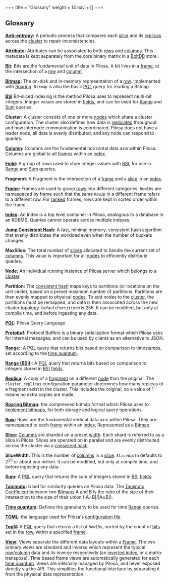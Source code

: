 +++
title = "Glossary"
weight = 14
nav = []
+++

## Glossary

<strong id="anti-entropy">[Anti-entropy](../configuration/#anti-entropy-interval):</strong> A periodic process that compares each [slice](#slice) and its [replicas](#replica) across the [cluster](#cluster) to repair inconsistencies.

<strong id="attribute">[Attribute](../data-model/#attribute):</strong> Attributes can be associated to both [rows](#row) and [columns](#column). This metadata is kept separately from the core binary matrix in a [BoltDB](https://github.com/boltdb/bolt) store.

<strong id="bit">[Bit](../data-model/#overview):</strong> Bits are the fundamental unit of data in Pilosa. A bit lives in a [frame](#frame), at the intersection of a [row](#row) and [column](#column).

<strong id="bitmap">[Bitmap](../data-model/#overview):</strong> The on-disk and in-memory representation of a [row](#row). Implemented with [Roaring](#roaring-bitmap). `Bitmap` is also the basic [PQL](#pql) query for reading a Bitmap.

<strong id="bsi">[BSI](../data-model/#bsi-range-encoding)</strong> Bit-sliced indexing is the method Pilosa uses to represent multi-bit integers. Integer values are stored in [fields](#field), and can be used for [Range](#range-bsi) and [Sum](#sum) queries.

<strong id="cluster">Cluster:</strong> A cluster consists of one or more [nodes](#node) which share a cluster configuration. The cluster also defines how data is [replicated](#replica) throughout and how internode communication is coordinated. Pilosa does not have a leader node, all data is evenly distributed, and any node can respond to queries.

<strong id="column">[Column](../data-model/#column):</strong> Columns are the fundamental horizontal data axis within Pilosa. Columns are global to all [frames](#frame) within an [index](#index).

<strong id="field">[Field](../data-model/#bsi-range-encoding):</strong> A group of rows used to store integer values with [BSI](#bsi), for use in [Range](#range-bsi) and [Sum](#sum) queries.

<strong id="fragment">Fragment:</strong> A Fragment is the intersection of a [frame](#frame) and a [slice](#slice) in an [index](#index).

<strong id="frame">[Frame](../data-model/#frame):</strong> Frames are used to group [rows](#row) into different categories. `RowID`s are namespaced by frame such that the same `RowID` in a different frame refers to a different row. For [ranked](#topn) frames, rows are kept in sorted order within the frame.

<strong id="index">[Index](../data-model/#index):</strong> An Index is a top level container in Pilosa, analogous to a database in an RDBMS. Queries cannot operate across multiple indexes.

<strong id="jump-consistent-hash">[Jump Consistent Hash](https://arxiv.org/pdf/1406.2294v1.pdf):</strong> A fast, minimal memory, consistent hash algorithm that evenly distributes the workload even when the number of buckets changes.

<strong id="maxslice">MaxSlice:</strong> The total number of [slices](#slice) allocated to handle the current set of [columns](#column). This value is important for all [nodes](#node) to efficiently distribute queries.

<strong id="node">Node:</strong> An individual running instance of Pilosa server which belongs to a [cluster](#cluster).

<strong id="partition">Partition:</strong> The [consistent hash](#jump-consistent-hash) maps keys to partitions (or locations on the unit circle), based on a preset maximum number of partitions. Partitions are then evenly mapped to physical [nodes](#node). To add nodes to the [cluster](#cluster), the partitions must be remapped, and data is then associated across the new cluster topology. `DefaultPartitionN` is 256. It can be modified, but only at compile time, and before ingesting any data.

<strong id="pql">[PQL](../query-language/):</strong> Pilosa Query Language.

<strong id="protobuf">[Protobuf](https://developers.google.com/protocol-buffers/):</strong> Protocol Buffers is a binary serialization format which Pilosa uses for internal messages, and can be used by clients as an alternative to JSON.

<strong id="range">[Range](../query-language/#range-queries):</strong>: A [PQL](#pql) query that returns bits based on comparison to timestamps, set according to the [time quantum](#time-quantum).

<strong id="range-bsi">[Range (BSI)](../query-language/#range-bsi):</strong>: A [PQL](#pql) query that returns bits based on comparison to integers stored in [BSI](#bsi) [fields](#field).

<strong id="replica">[Replica](../configuration/#cluster-replicas):</strong> A copy of a [fragment](#fragment) on a different [node](#node) than the original. The `cluster.replicas` configuration parameter determines how many replicas of a fragment exist in the cluster. This includes the original, so a value of 1 means no extra copies are made.

<strong id="roaring-bitmap">[Roaring Bitmap](http://roaringbitmap.org):</strong> the compressed bitmap format which Pilosa uses to [implement bitmaps](../architecture/#roaring-bitmap-storage-format), for both storage and logical query operations.

<strong id="row">[Row](../data-model/#row):</strong> Rows are the fundamental vertical data axis within Pilosa. They are namespaced to each [frame](#frame) within an [index](#index). Represented as a [Bitmap](#bitmap).

<strong id="slice">[Slice](../data-model/#slice):</strong> [Columns](#column) are sharded on a preset [width](#slicewidth). Each shard is referred to as a slice in Pilosa. Slices are operated on in parallel and are evenly distributed across the cluster via a [consistent hash](#jump-consistent-hash).

<strong id="slicewidth">SliceWidth:</strong> This is the number of [columns](#column) in a [slice](#slice). `SliceWidth` defaults to 2<sup>20</sup> or about one million. It can be modified, but only at compile time, and before ingesting any data.

<strong id="sum">[Sum](../query-language/#sum):</strong> A [PQL](#pql) query that returns the sum of integers stored in [BSI](#bsi) [fields](#field).

<strong id="tanimoto">[Tanimoto](../examples/#chemical-similarity-search):</strong> Used for similarity queries on Pilosa data. The [Tanimoto Coefficient](https://en.wikipedia.org/wiki/Jaccard_index#Tanimoto_similarity_and_distance) between two [Bitmaps](#bitmap) A and B is the ratio of the size of their intersection to the size of their union (|A∩B|/|A∪B|).

<strong id="time-quantum">[Time quantum](../data-model/#time-quantum):</strong> Defines the granularity to be used for time [Range](#range) queries.

<strong id="toml">[TOML](https://github.com/toml-lang/toml):</strong> the language used for Pilosa's [configuration file](../configuration).

<strong id="topn">[TopN](../query-language#topn):</strong> A [PQL](#pql) query that returns a list of `RowID`s, sorted by the count of [bits](#bit) set in the [row](#row), within a specified [frame](#frame).

<strong id="view">[View](../data-model/#view):</strong> Views separate the different data layouts within a [Frame](#frame). The two primary views are standard and inverse which represent the typical [row](#row)/[column](#column) data and its inverse respectively (an [inverted index](https://en.wikipedia.org/wiki/Inverted_index), or a matrix transpose). Time based frame views are automatically generated for each [time quantum](#time-quantum). Views are internally managed by Pilosa, and never exposed directly via the API. This simplifies the functional interface by separating it from the physical data representation.
